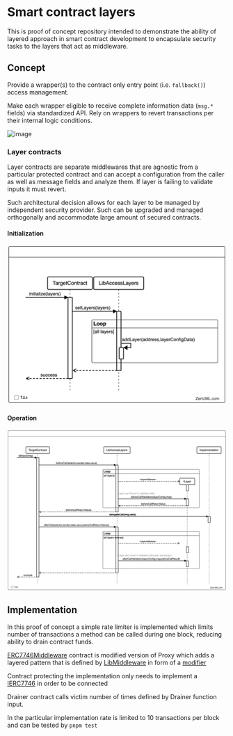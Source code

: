 # Smart contract layers

This is proof of concept repository intended to demonstrate the ability of layered approach in smart contract development to encapsulate security tasks to the layers that act as middleware.

## Concept

Provide a wrapper(s) to the contract only entry point (i.e. `fallback()`) access management.

Make each wrapper eligible to receive complete information data (`msg.*` fields) via standardized API. Rely on wrappers to revert transactions per their internal logic conditions.

<img width="633" alt="image" src="https://github.com/peersky/smart-contract-layers/assets/61459744/b87bf5ef-3b65-4a4a-9ae1-3be2df7f60a8">

### Layer contracts

Layer contracts are separate middlewares that are agnostic from a particular protected contract and can accept a configuration from the caller as well as message fields and analyze them. If layer is failing to validate inputs it must revert.

Such architectural decision allows for each layer to be managed by independent security provider. Such can be upgraded and managed orthogonally and accommodate large amount of secured contracts.

#### Initialization

![init](./docs/initialize.png)

#### Operation

![init](./docs/operate.png)

## Implementation

In this proof of concept a simple rate limiter is implemented which limits number of transactions a method can be called during one block, reducing ability to drain contract funds.

[ERC7746Middleware](https://github.com/peersky/smart-contract-layers/blob/main/src/Protected.sol) contract is modified version of Proxy which adds a layered pattern that is defined by [LibMiddleware](https://github.com/peersky/smart-contract-layers/blob/main/src/LibMiddleware.sol) in form of a [modifier](https://github.com/peersky/smart-contract-layers/blob/main/src/ERC7746Middleware.sol)

Contract protecting the implementation only needs to implement a [IERC7746](https://github.com/peersky/smart-contract-layers/blob/main/src/IERC7746.sol) in order to be connected

Drainer contract calls victim number of times defined by Drainer function input.

In the particular implementation rate is limited to 10 transactions per block and can be tested by `pnpm test`

